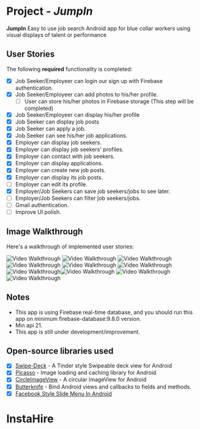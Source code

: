 # Project - *JumpIn*

**JumpIn** Easy to use job search Android app for blue collar workers using visual displays of talent or performance

## User Stories

The following **required** functionality is completed:

* [X] Job Seeker/Employeer can login our sign up with Firebase authentication.
* [X] Job Seeker/Employeer can add photos to his/her profile.
     * [ ] User can store his/her photos in Firebase storage (This step will be completed)
* [X] Job Seeker/Employeer can display his/her profile
* [X] Job Seeker can display job posts
* [X] Job Seeker can apply a job.
* [X] Job Seeker can see his/her job applications.
* [X] Employer can display job seekers.
* [X] Employer can display job seekers' profiles.
* [X] Employer can contact with job seekers.
* [X] Employer can display applications.
* [X] Employer can create new job posts.
* [X] Employer can display its job posts.
* [ ] Employer can edit its profile.
* [X] Employer/Job Seekers can save job seekers/jobs to see later.
* [ ] Employer/Job Seekers can filter job seekers/jobs.
* [ ] Gmail authentication.
* [ ] Improve UI polish.

## Image Walkthrough

Here's a walkthrough of implemented user stories:

<img src='https://cloud.githubusercontent.com/assets/17666583/23828300/01d35360-0683-11e7-9aa5-f35cfa370c5a.png' title='Walkthrough' width='' alt='Video Walkthrough' />
<img src='https://cloud.githubusercontent.com/assets/17666583/23828301/038093d0-0683-11e7-8555-b91eb23fb7ab.png' title='Walkthrough' width='' alt='Video Walkthrough' />
<img src='https://cloud.githubusercontent.com/assets/17666583/23828302/052d999e-0683-11e7-8291-e7e964179aa0.png' title='Walkthrough' width='' alt='Video Walkthrough' />
<img src='https://cloud.githubusercontent.com/assets/17666583/23828303/06b68316-0683-11e7-913c-31e5d33458fb.png' title='Walkthrough' width='' alt='Video Walkthrough' />
<img src='https://cloud.githubusercontent.com/assets/17666583/23828304/0899fa32-0683-11e7-91f3-1ccc386b7ddc.png' title='Walkthrough' width='' alt='Video Walkthrough' />
<img src='https://cloud.githubusercontent.com/assets/17666583/23828305/0b56c3ae-0683-11e7-97ce-cd63ca7aed90.png' title='Walkthrough' width='' alt='Video Walkthrough' /><img src='https://cloud.githubusercontent.com/assets/17666583/23828306/0e6ef91c-0683-11e7-8388-ffdf931cc31b.png' title='Walkthrough' width='' alt='Video Walkthrough' /><img src='https://cloud.githubusercontent.com/assets/17666583/23828307/10652f34-0683-11e7-8db4-4f041d204c1c.png' title='Walkthrough' width='' alt='Video Walkthrough' />
<img src='https://cloud.githubusercontent.com/assets/17666583/23828309/134bb2e0-0683-11e7-950e-5277c8fdcbbd.png' title='Walkthrough' width='' alt='Video Walkthrough' />
<img src='https://cloud.githubusercontent.com/assets/17666583/23828310/16d2e852-0683-11e7-978e-1d91df2b5c66.png' title='Walkthrough' width='' alt='Video Walkthrough' />



## Notes
- This app is using Firebase real-time database, and you should run this app on minimum firebase-database:9.8.0 version. 
- Min api 21.
- This app is still under development/improvement.

## Open-source libraries used
* [X] [Swipe-Deck](https://github.com/aaronbond/Swipe-Deck) - A Tinder style Swipeable deck view for Android
* [X] [Picasso](http://square.github.io/picasso/) - Image loading and caching library for Android
* [X] [CircleImageView](https://github.com/hdodenhof/CircleImageView) - A circular ImageView for Android
* [X] [Butterknife](https://github.com/JakeWharton/butterknife) - Bind Android views and callbacks to fields and methods.
* [X] [Facebook Style Slide Menu In Android](http://www.oodlestechnologies.com/blogs/Facebook-Style-Slide-Menu-In-Android) 
# InstaHire
